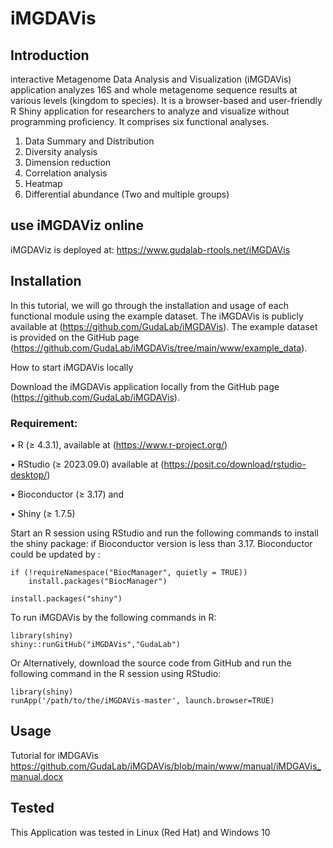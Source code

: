 # iMGDAVis
## Introduction
interactive Metagenome Data Analysis and Visualization (iMGDAVis) application analyzes 16S and whole metagenome sequence results at various levels (kingdom to species). It is a browser-based and user-friendly R Shiny application for researchers to analyze and visualize without programming proficiency. It comprises six functional analyses.
1.	Data Summary and Distribution
2.	Diversity analysis
3.	Dimension reduction
4.	Correlation analysis
5.	Heatmap
6.	Differential abundance (Two and multiple groups)

## use iMGDAViz online
iMGDAViz is deployed at: https://www.gudalab-rtools.net/iMGDAVis

## Installation
In this tutorial, we will go through the installation and usage of each functional module using the example dataset. The iMGDAVis is publicly available at (https://github.com/GudaLab/iMGDAVis). The example dataset is provided on the GitHub page (https://github.com/GudaLab/iMGDAVis/tree/main/www/example_data).

How to start iMGDAVis locally

Download the iMGDAVis application locally from the GitHub page (https://github.com/GudaLab/iMGDAVis).

### Requirement:

•	R (≥ 4.3.1), available at (https://www.r-project.org/)

•	RStudio (≥ 2023.09.0) available at (https://posit.co/download/rstudio-desktop/) 

•	Bioconductor (≥ 3.17) and 

•	Shiny (≥ 1.7.5)

Start an R session using RStudio and run the following commands to install the shiny package:
if Bioconductor version is less than 3.17. Bioconductor could be updated by :
```
if (!requireNamespace("BiocManager", quietly = TRUE))
    install.packages("BiocManager")
```
```
install.packages("shiny")
```
To run iMGDAVis by the following commands in R:
```
library(shiny)
shiny::runGitHub("iMGDAVis","GudaLab")
```
Or 
Alternatively, download the source code from GitHub and run the following command in the R session using RStudio:
```
library(shiny)
runApp('/path/to/the/iMGDAVis-master', launch.browser=TRUE)
```
## Usage
Tutorial for iMDGAVis https://github.com/GudaLab/iMGDAVis/blob/main/www/manual/iMDGAVis_manual.docx

## Tested
This Application was tested in Linux (Red Hat) and Windows 10
